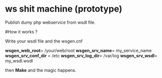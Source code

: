 # ws shit machine (prototype)
Publish dumy php webservice from wsdl file.

#How it works ?

Write your wsdl file and the wsgen.cnf 

**wsgen_web_root**= /your/web/root 
**wsgen_srv_name**= my_service_name
**wsgen_srv_conf_dir** = /etc
**wsgen_srv_log_dir**= /var/log
**wsgen_srv_wsdl**= my_wsdl.wsdl

then **Make** and the magic happens.






